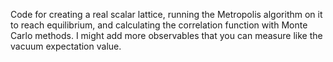 Code for creating a real scalar lattice, running the Metropolis algorithm on it to reach equilibrium, and calculating the correlation function with Monte Carlo methods. I might add more observables that you can measure like the vacuum expectation value.
